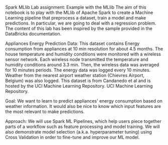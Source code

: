 
Spark MLlib
Lab assignment: Example with the MLlib
The aim of this notebook is to play with the MLlib of Apache Spark to create a Machine Learning pipeline that preprocess a dataset, train a model and make predictions. In particular, we are going to deal with a regression problem. The content of this lab has been inspired by the sample provided in the DataBricks documentation.

Appliances Energy Prediction
Data: This dataset contains Energy consumption from appliances at 10 min resolution for about 4.5 months. The house temperature and humidity conditions were monitored with a wireless sensor network. Each wireless node transmitted the temperature and humidity conditions around 3.3 min. Then, the wireless data was averaged for 10 minutes periods. The energy data was logged every 10 minutes. Weather from the nearest airport weather station (Chievres Airport, Belgium) was also logged. This dataset is from Candanedo et al and is hosted by the UCI Machine Learning Repository. UCI Machine Learning Repository.

Goal: We want to learn to predict appliances' energy consumption based on weather information. It would also be nice to know which input features are the most relevant to make predictions.

Approach: We will use Spark ML Pipelines, which help users piece together parts of a workflow such as feature processing and model training. We will also demonstrate model selection (a.k.a. hyperparameter tuning) using Cross Validation in order to fine-tune and improve our ML model.
